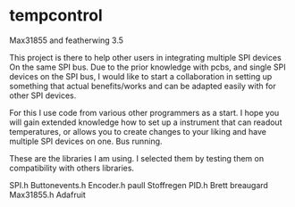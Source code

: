 # tempcontrol
Max31855 and featherwing 3.5

This project is there to help other users in integrating multiple SPI devices
On the same SPI bus. Due to the prior knowledge with pcbs, 
and single SPI devices on the SPI bus, I would like to start a collaboration in setting up something that actual benefits/works 
and can be adapted easily with for other SPI devices. 

For this I use code from various other programmers as a start. I hope you will gain extended knowledge 
how to set up a instrument that can readout temperatures, or allows you to create changes to your liking and have multiple SPI devices on one. Bus running.

These are the libraries I am using. I selected them by testing them on compatibility with others libraries.

SPI.h
Buttonevents.h 
Encoder.h paull Stoffregen
PID.h Brett breaugard
Max31855.h Adafruit


